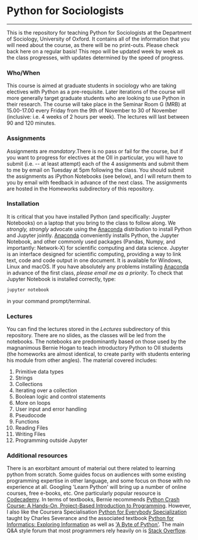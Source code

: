 # Python for Sociologists
---

This is the repository for teaching Python for Sociologists at the Department of Sociology, University of Oxford. It contains all of the information that you will need about the course, as there will be no print-outs. Please check back here on a regular basis! This repo will be updated week by week as the class progresses, with updates determined by the speed of progress.

### Who/When

This course is aimed at graduate students in sociology who are taking electives with Python as a pre-requisite. Later iterations of the course will more generally target graduate students who are looking to use Python in their research. The course will take place in the Seminar Room G (MRB) at 15.00-17.00 every Friday from the 9th of November to 30 of November (inclusive: i.e. 4 weeks of 2 hours per week). The lectures will last between 90 and 120 minutes.

### Assignments

Assignments are *mandatory*.There is no pass or fail for the course, but if you want to progress for electives at the OII in particular, you will have to submit (i.e. -- at least attempt) each of the 4 assignments and submit them to me by email on Tuesday at 5pm following the class. You should submit the assignments as iPython Notebooks (see below), and I will return them to you by email with feedback in advance of the next class. The assignments are hosted in the Homeworks subdirectory of this repository.

### Installation

It is critical that you have installed Python (and specifically: Juypter Notebooks) on a laptop that you bring to the class to follow along. We *strongly, strongly* advocate using the [Anaconda](https://www.anaconda.com/download/) distribution to install Python and Jupyter jointly. [Anaconda](https://www.anaconda.com/download/) conveniently installs Python, the Jupyter Notebook, and other commonly used packages (Pandas, Numpy, and importantly: Network-X) for scientific computing and data science. Jupyter is an interface designed for scientific computing, providing a way to link text, code and code output in one document. It is available for Windows, Linux and macOS. If you have absolutely any problems installing [Anaconda](https://www.anaconda.com/download/) in advance of the first class, *please email me as a priority*. To check that Jupyter Notebook is installed correctly, type:
```bash
jupyter notebook
```
in your command prompt/terminal.

### Lectures

You can find the lectures stored in the *Lectures* subdirectory of this repository. There are no slides, as the classes will be led from the notebooks. The notebooks are predominantly based on those used by the magnanimous Bernie Hogan to teach introductory Python to OII students (the homeworks are almost identical, to create parity with students entering his module from other angles). The material covered includes:

1. Primitive data types
2. Strings
3. Collections
4. Iterating over a collection
5. Boolean logic and control statements
6. More on loops
7. User input and error handling
8. Pseudocode
9. Functions
10. Reading Files
11. Writing Files
12. Programming outside Jupyter

### Additional resources

There is an exorbitant amount of material out there related to learning python from scratch. Some guides focus on audiences with some existing programming expertise in other language, and some focus on those with no experience at all. Googling 'Learn Python' will bring up a number of online courses, free e-books, etc. One particularly popular resource is  [Codecademy](https://www.codecademy.com/learn/learn-python). In terms of textbooks, Bernie recommends [Python Crash Course: A Hands-On, Project-Based Introduction to Programming](https://www.amazon.co.uk/Python-Crash-Course-Hands-Project-Based/dp/1593276036). However, I also like the Coursera Specialisation [Python for Everybody Specialization](https://www.coursera.org/learn/python) taught by Charles Severance and the associated textbook [Python for Informatics: Exploring Information](https://www.amazon.co.uk/Python-Informatics-Dr-Charles-Severance/dp/1492339245) as well as ['A Byte of Python'](https://python.swaroopch.com/). The main Q&A style forum that most programmers rely heavily on is [Stack Overflow](https://stackoverflow.com/questions/tagged/python-3.x).
